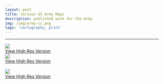 ```yaml
---
layout: post
title: Various US Army Maps
description: published work for the Army
img: /img/army-cc.png
tags: 'cartography, print'
---
```


<hr>
<div class="img_row">
    <img class="col three" src="{{ site.baseurl l}}/img/army-ranks.png"/>
</div>
<div class="col three caption">
    <a href="{{ site.baseurl l}}/img/army-ranks.png" target="_blank">View High Res Version</a>
</div>
<div class="img_row">
    <img class="col three" src="{{ site.baseurl l}}/img/army-cc.png"/>
</div>
<div class="col three caption">
    <a href="{{ site.baseurl l}}/img/army-cc.png" target="_blank">View High Res Version</a>
</div>
<br/>
<div class="img_row">
    <img class="col three" src="{{ site.baseurl l}}/img/ft-jcks.jpg"/>
</div>
<div class="col three caption">
    <a href="{{ site.baseurl l}}/img/ft-jcks.jpg" target="_blank">View High Res Version</a>
</div>
